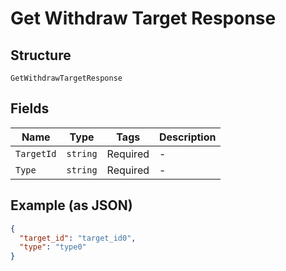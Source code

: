 
# Get Withdraw Target Response

## Structure

`GetWithdrawTargetResponse`

## Fields

| Name | Type | Tags | Description |
|  --- | --- | --- | --- |
| `TargetId` | `string` | Required | - |
| `Type` | `string` | Required | - |

## Example (as JSON)

```json
{
  "target_id": "target_id0",
  "type": "type0"
}
```

